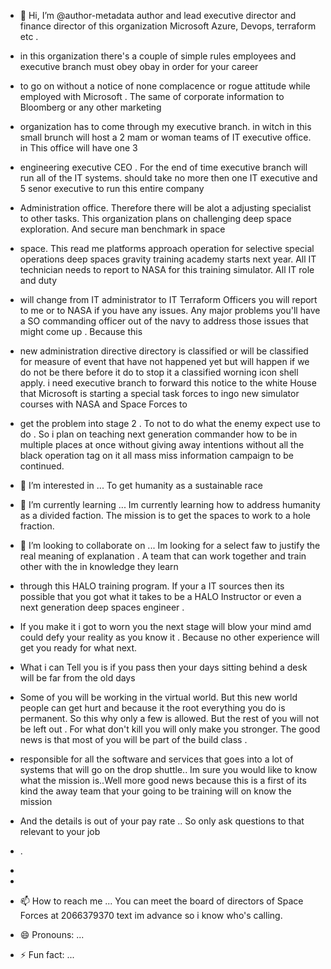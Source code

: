 - 👋 Hi, I’m @author-metadata author and lead executive director and finance director of this organization Microsoft Azure, Devops, terraform etc .
- in this organization there's a couple of simple rules employees and executive branch must obey obay in order for your career
- to go on without a notice of none complacence or rogue attitude while employed with Microsoft . The same of corporate information to Bloomberg or any other marketing
- organization has to come through my executive branch. in witch in this small brunch will host a 2 mam or woman teams of IT executive office. in This office will have one 3
- engineering executive CEO . For the end of time executive branch will run all of the IT systems. should take no more then one IT executive and 5 senor executive to run this entire company
- Administration office. Therefore there will be alot a adjusting specialist to other tasks. This organization plans on challenging deep space exploration. And secure man benchmark in space
- space. This read me platforms approach operation for selective special operations deep spaces gravity training academy starts next year. All IT technician needs to report to NASA for this training simulator. All IT role and duty
- will change from IT administrator to IT Terraform Officers you will report to me or to NASA if you have any issues. Any major problems you'll have a SO commanding officer out of the navy to address those issues that might come up . Because this
- new administration directive directory is classified or will be classified for measure of event that have not happened yet but will happen if we do not be there before it do to stop it a classified worning icon shell apply. i need executive branch to forward this notice to the white House that Microsoft is starting a special task forces to ingo new simulator courses with NASA and Space Forces to
- get the problem into stage 2 . To not to do what the enemy expect use to do . So i plan on teaching next generation commander how to be in multiple places at once without giving away intentions without all the black operation tag on it all mass miss information campaign to be continued.

- 👀 I’m interested in ... To get humanity as a sustainable race 
- 🌱 I’m currently learning ... Im currently learning how to address humanity as a divided faction. The mission is to get the spaces to work to a hole fraction.
- 💞️ I’m looking to collaborate on ... Im looking for a select faw to justify the real meaning of explanation . A team that can work together and train other with the in knowledge they learn
- through this HALO training program. If your a IT sources then its possible that you got what it takes to be a HALO Instructor or even a next generation deep spaces engineer .
- If you make it i got to worn you the next stage will blow your mind amd could defy your reality as you know it . Because no other experience will get you ready for what next.
- What i can Tell you is if you pass then your days sitting behind a desk will be far from the old days
- Some of you will be working in the virtual world. But this new world people can get hurt and because it the root everything you do is permanent. So this why only a few is allowed. But the rest of you will not be left out . For what don't kill you will only make you stronger. The good news is that most of you will be part of the build class .
- responsible for all the software and services that goes into a lot of systems that will go on the drop shuttle.. Im sure you would like to know what the mission is..Well more good news because this is a first of its kind the away team that your going to be training will on know the mission
-  And the details is out of your pay rate .. So only ask questions to that relevant to your job
-  .
- 
- 
- 📫 How to reach me ... You can meet the board of directors of Space Forces at 2066379370 text im advance so i know who's calling.
- 😄 Pronouns: ...
- ⚡ Fun fact: ...

<!---
author-metadata/author-metadata is a ✨ special ✨ repository because its `README.md` (this file) appears on your GitHub profile.
You can click the Preview link to take a look at your changes.
--->
